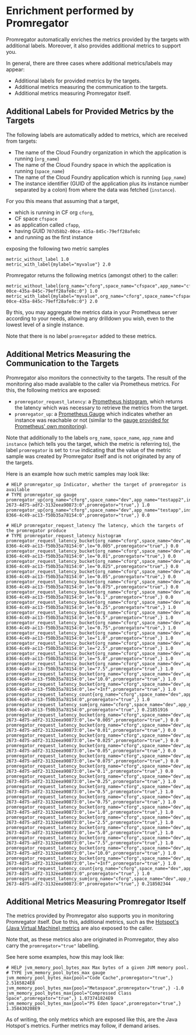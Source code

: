 # Enrichment performed by Promregator

Promregator automatically enriches the metrics provided by the targets with additional labels.
Moreover, it also provides additional metrics to support you.

In general, there are three cases where additional metrics/labels may appear:

* Additional labels for provided metrics by the targets.
* Additional metrics measuring the communication to the targets.
* Additional metrics measuring Promregator itself.


## Additional Labels for Provided Metrics by the Targets
The following labels are automatically added to metrics, which are received from targets:

* The name of the Cloud Foundry organization in which the application is running (`org_name`)
* The name of the Cloud Foundry space in which the application is running (`space_name`)
* The name of the Cloud Foundry application which is running (`app_name`)
* The instance identifier (GUID of the application plus its instance number separated by a colon) from where the data was fetched (`instance`).

For you this means that assuming that a target, 

* which is running in CF org `cforg`, 
* CF space `cfspace` 
* as application called `cfapp`,
* having GUID `707d58b2-00ce-435a-845c-79eff28afe8c`
* and running as the first instance

exposing the following two metric samples
```
metric_without_label 1.0
metric_with_label{mylabel="myvalue"} 2.0
```
Promregator returns the following metrics (amongst other) to the caller:
```
metric_without_label{org_name="cforg",space_name="cfspace",app_name="cfapp",instance="707d58b2-00ce-435a-845c-79eff28afe8c:0"} 1.0
metric_with_label{mylabel="myvalue",org_name="cforg",space_name="cfspace",app_name="cfapp",instance="707d58b2-00ce-435a-845c-79eff28afe8c:0"} 2.0
```
By this, you may aggregate the metrics data in your Prometheus server according to your needs, allowing any drilldown you wish, even to the lowest level of a single instance.

Note that there is no label `promregator` added to these metrics.

## Additional Metrics Measuring the Communication to the Targets

Promregator also monitors the connectivity to the targets. The result of the monitoring also made available to
the caller via Prometheus metrics. For this, the following metrics are exposed:

* `promregator_request_latency`: a [Prometheus histogram](https://prometheus.io/docs/practices/histograms/), 
  which returns the latency which was necessary to retrieve the metrics from the target.
* `promregator_up`: a [Prometheus Gauge](https://prometheus.io/docs/concepts/metric_types/) which indicates whether an instance was reachable or not (similar to the [gauge provided for Prometheus' own monitoring](https://prometheus.io/docs/concepts/jobs_instances/)).

Note that additionally to the labels `org_name`, `space_name`, `app_name` and `instance` (which tells you the target, which the metric is referring to), the label `promregator` is set to `true` indicating that the value of the metric sample was created by Promregator itself and is not originated by any of the targets.

Here is an example how such metric samples may look like:
```
# HELP promregator_up Indicator, whether the target of promregator is available
# TYPE promregator_up gauge
promregator_up{org_name="cforg",space_name="dev",app_name="testapp2",instance="9897cda1-2673-4d75-adf2-3132eea90873:0",promregator="true",} 1.0
promregator_up{org_name="cforg",space_name="dev",app_name="testapp",instance="262ec022-8366-4c49-ac13-f50b35a78154:0",promregator="true",} 0.0

# HELP promregator_request_latency The latency, which the targets of the promregator produce
# TYPE promregator_request_latency histogram
promregator_request_latency_bucket{org_name="cforg",space_name="dev",app_name="testapp",instance="262ec022-8366-4c49-ac13-f50b35a78154:0",le="0.005",promregator="true",} 0.0
promregator_request_latency_bucket{org_name="cforg",space_name="dev",app_name="testapp",instance="262ec022-8366-4c49-ac13-f50b35a78154:0",le="0.01",promregator="true",} 0.0
promregator_request_latency_bucket{org_name="cforg",space_name="dev",app_name="testapp",instance="262ec022-8366-4c49-ac13-f50b35a78154:0",le="0.025",promregator="true",} 0.0
promregator_request_latency_bucket{org_name="cforg",space_name="dev",app_name="testapp",instance="262ec022-8366-4c49-ac13-f50b35a78154:0",le="0.05",promregator="true",} 0.0
promregator_request_latency_bucket{org_name="cforg",space_name="dev",app_name="testapp",instance="262ec022-8366-4c49-ac13-f50b35a78154:0",le="0.075",promregator="true",} 0.0
promregator_request_latency_bucket{org_name="cforg",space_name="dev",app_name="testapp",instance="262ec022-8366-4c49-ac13-f50b35a78154:0",le="0.1",promregator="true",} 0.0
promregator_request_latency_bucket{org_name="cforg",space_name="dev",app_name="testapp",instance="262ec022-8366-4c49-ac13-f50b35a78154:0",le="0.25",promregator="true",} 1.0
promregator_request_latency_bucket{org_name="cforg",space_name="dev",app_name="testapp",instance="262ec022-8366-4c49-ac13-f50b35a78154:0",le="0.5",promregator="true",} 1.0
promregator_request_latency_bucket{org_name="cforg",space_name="dev",app_name="testapp",instance="262ec022-8366-4c49-ac13-f50b35a78154:0",le="0.75",promregator="true",} 1.0
promregator_request_latency_bucket{org_name="cforg",space_name="dev",app_name="testapp",instance="262ec022-8366-4c49-ac13-f50b35a78154:0",le="1.0",promregator="true",} 1.0
promregator_request_latency_bucket{org_name="cforg",space_name="dev",app_name="testapp",instance="262ec022-8366-4c49-ac13-f50b35a78154:0",le="2.5",promregator="true",} 1.0
promregator_request_latency_bucket{org_name="cforg",space_name="dev",app_name="testapp",instance="262ec022-8366-4c49-ac13-f50b35a78154:0",le="5.0",promregator="true",} 1.0
promregator_request_latency_bucket{org_name="cforg",space_name="dev",app_name="testapp",instance="262ec022-8366-4c49-ac13-f50b35a78154:0",le="7.5",promregator="true",} 1.0
promregator_request_latency_bucket{org_name="cforg",space_name="dev",app_name="testapp",instance="262ec022-8366-4c49-ac13-f50b35a78154:0",le="10.0",promregator="true",} 1.0
promregator_request_latency_bucket{org_name="cforg",space_name="dev",app_name="testapp",instance="262ec022-8366-4c49-ac13-f50b35a78154:0",le="+Inf",promregator="true",} 1.0
promregator_request_latency_count{org_name="cforg",space_name="dev",app_name="testapp",instance="262ec022-8366-4c49-ac13-f50b35a78154:0",promregator="true",} 1.0
promregator_request_latency_sum{org_name="cforg",space_name="dev",app_name="testapp",instance="262ec022-8366-4c49-ac13-f50b35a78154:0",promregator="true",} 0.21851916
promregator_request_latency_bucket{org_name="cforg",space_name="dev",app_name="testapp2",instance="9897cda1-2673-4d75-adf2-3132eea90873:0",le="0.005",promregator="true",} 0.0
promregator_request_latency_bucket{org_name="cforg",space_name="dev",app_name="testapp2",instance="9897cda1-2673-4d75-adf2-3132eea90873:0",le="0.01",promregator="true",} 0.0
promregator_request_latency_bucket{org_name="cforg",space_name="dev",app_name="testapp2",instance="9897cda1-2673-4d75-adf2-3132eea90873:0",le="0.025",promregator="true",} 0.0
promregator_request_latency_bucket{org_name="cforg",space_name="dev",app_name="testapp2",instance="9897cda1-2673-4d75-adf2-3132eea90873:0",le="0.05",promregator="true",} 0.0
promregator_request_latency_bucket{org_name="cforg",space_name="dev",app_name="testapp2",instance="9897cda1-2673-4d75-adf2-3132eea90873:0",le="0.075",promregator="true",} 0.0
promregator_request_latency_bucket{org_name="cforg",space_name="dev",app_name="testapp2",instance="9897cda1-2673-4d75-adf2-3132eea90873:0",le="0.1",promregator="true",} 0.0
promregator_request_latency_bucket{org_name="cforg",space_name="dev",app_name="testapp2",instance="9897cda1-2673-4d75-adf2-3132eea90873:0",le="0.25",promregator="true",} 1.0
promregator_request_latency_bucket{org_name="cforg",space_name="dev",app_name="testapp2",instance="9897cda1-2673-4d75-adf2-3132eea90873:0",le="0.5",promregator="true",} 1.0
promregator_request_latency_bucket{org_name="cforg",space_name="dev",app_name="testapp2",instance="9897cda1-2673-4d75-adf2-3132eea90873:0",le="0.75",promregator="true",} 1.0
promregator_request_latency_bucket{org_name="cforg",space_name="dev",app_name="testapp2",instance="9897cda1-2673-4d75-adf2-3132eea90873:0",le="1.0",promregator="true",} 1.0
promregator_request_latency_bucket{org_name="cforg",space_name="dev",app_name="testapp2",instance="9897cda1-2673-4d75-adf2-3132eea90873:0",le="2.5",promregator="true",} 1.0
promregator_request_latency_bucket{org_name="cforg",space_name="dev",app_name="testapp2",instance="9897cda1-2673-4d75-adf2-3132eea90873:0",le="5.0",promregator="true",} 1.0
promregator_request_latency_bucket{org_name="cforg",space_name="dev",app_name="testapp2",instance="9897cda1-2673-4d75-adf2-3132eea90873:0",le="7.5",promregator="true",} 1.0
promregator_request_latency_bucket{org_name="cforg",space_name="dev",app_name="testapp2",instance="9897cda1-2673-4d75-adf2-3132eea90873:0",le="10.0",promregator="true",} 1.0
promregator_request_latency_bucket{org_name="cforg",space_name="dev",app_name="testapp2",instance="9897cda1-2673-4d75-adf2-3132eea90873:0",le="+Inf",promregator="true",} 1.0
promregator_request_latency_count{org_name="cforg",space_name="dev",app_name="testapp2",instance="9897cda1-2673-4d75-adf2-3132eea90873:0",promregator="true",} 1.0
promregator_request_latency_sum{org_name="cforg",space_name="dev",app_name="testapp2",instance="9897cda1-2673-4d75-adf2-3132eea90873:0",promregator="true",} 0.218502344
```


## Additional Metrics Measuring Promregator Itself

The metrics provided by Promregator also supports you in monitoring Promregator itself. 
Due to this, additional metrics, such as the [Hotspot's (Java Virtual Machine) metrics](https://github.com/prometheus/client_java) are also exposed to the caller.

Note that, as these metrics also are originated in Promregator, they also carry the `promregator="true"` labelling. 

See here some examples, how this may look like:
```
# HELP jvm_memory_pool_bytes_max Max bytes of a given JVM memory pool.
# TYPE jvm_memory_pool_bytes_max gauge
jvm_memory_pool_bytes_max{pool="Code Cache",promregator="true",} 2.5165824E8
jvm_memory_pool_bytes_max{pool="Metaspace",promregator="true",} -1.0
jvm_memory_pool_bytes_max{pool="Compressed Class Space",promregator="true",} 1.073741824E9
jvm_memory_pool_bytes_max{pool="PS Eden Space",promregator="true",} 1.358430208E9
```

As of writing, the only metrics which are exposed like this, are the Java Hotspot's metrics. Further metrics may follow, if demand arises.

